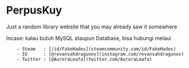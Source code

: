 # PerpusKuy
Just a random library website that you may already saw it somewhere

Incase: kalau butuh MySQL ataupun Database, bisa hubungi melaui

        - Steam   : [/id/FakeHades](steamcommunity.com/id/FakeHades)
        - IG      : [@revansahdragunov](instagram.com/revansahdragunov)
        - Twitter : [@AuroraLeafa](twitter.com/AuroraLeafa)
